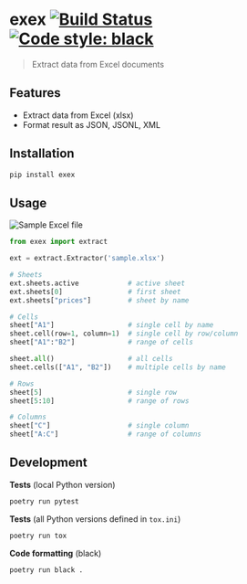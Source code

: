 # exex [![Build Status](https://travis-ci.org/vikpe/python-package-starter.svg?branch=master)](https://travis-ci.org/vikpe/python-package-starter) [![Code style: black](https://img.shields.io/badge/code%20style-black-000000.svg)](https://github.com/psf/black)
> Extract data from Excel documents

## Features
* Extract data from Excel (xlsx)
* Format result as JSON, JSONL, XML

## Installation
```sh
pip install exex
```

## Usage

![Sample Excel file](https://raw.githubusercontent.com/vikpe/exex/master/docs/sample_xlsx.png "Sample Excel file")

```python
from exex import extract

ext = extract.Extractor('sample.xlsx')

# Sheets
ext.sheets.active            # active sheet
ext.sheets[0]                # first sheet
ext.sheets["prices"]         # sheet by name

# Cells
sheet["A1"]                  # single cell by name
sheet.cell(row=1, column=1)  # single cell by row/column
sheet["A1":"B2"]             # range of cells

sheet.all()                  # all cells
sheet.cells(["A1", "B2"])    # multiple cells by name

# Rows
sheet[5]                     # single row
sheet[5:10]                  # range of rows

# Columns
sheet["C"]                   # single column
sheet["A:C"]                 # range of columns
```

## Development

**Tests** (local Python version)
```sh
poetry run pytest
```

**Tests** (all Python versions defined in `tox.ini`)
```sh
poetry run tox
```

**Code formatting** (black)
```sh
poetry run black .
```
